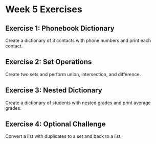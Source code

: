 # Week 5 Exercises

## Exercise 1: Phonebook Dictionary
Create a dictionary of 3 contacts with phone numbers and print each contact.

## Exercise 2: Set Operations
Create two sets and perform union, intersection, and difference.

## Exercise 3: Nested Dictionary
Create a dictionary of students with nested grades and print average grades.

## Exercise 4: Optional Challenge
Convert a list with duplicates to a set and back to a list.
